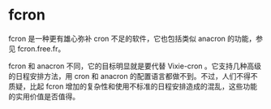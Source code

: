 # fcron

fcron 是一种更有雄心弥补 cron 不足的软件，它也包括类似 anacron 的功能，参见 fcron.free.fr。

fcron 和 anacron 不同，它的目标明显就是要代替 Vixie-cron 。它支持几种高级的日程安排方法，用 cron 和 anacron 的配置语言都做不到。不过，人们不得不质疑，比起 fcron 增加的复杂性和使用不标准的日程安排造成的混乱，这些功能的实用价值是否值得。